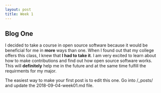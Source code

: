 ```yaml
---
layout: post
title: Week 1
---
```



## Blog One

I decided to take a course in open source software because it would be beneficial for me in **more** ways than one. When I found out that my college offers this class, I knew that **I had to take it**. I am very excited to learn about how to make contributions and find out how open source software works. This will **definitely** help me in the future and at the same time fulfill the requirments for my major. 

The easiest way to make your first post is to edit this one.
Go into /_posts/ and update the 2018-09-04-week01.md file.
